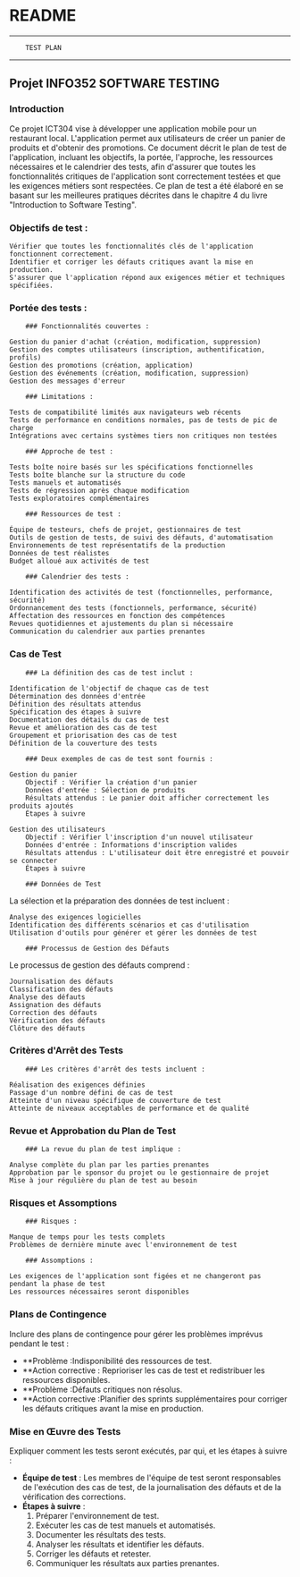 # README
----------			---------------
		TEST PLAN
----------			---------------
## Projet INFO352 SOFTWARE TESTING

### Introduction

Ce projet ICT304 vise à développer une application mobile pour un restaurant local. L'application permet aux
utilisateurs de créer un panier de produits et d'obtenir des promotions. Ce document décrit le plan de test de
l'application, incluant les objectifs, la portée, l'approche, les ressources nécessaires et le calendrier des tests,
afin d'assurer que toutes les fonctionnalités critiques de l'application sont correctement testées et que les exigences
métiers sont respectées. Ce plan de test a été élaboré en se basant sur les meilleures pratiques décrites dans le
chapitre 4 du livre "Introduction to Software Testing".

### Objectifs de test :

    Vérifier que toutes les fonctionnalités clés de l'application fonctionnent correctement.
    Identifier et corriger les défauts critiques avant la mise en production.
    S'assurer que l'application répond aux exigences métier et techniques spécifiées.

### Portée des tests :
		### Fonctionnalités couvertes :

    Gestion du panier d'achat (création, modification, suppression)
    Gestion des comptes utilisateurs (inscription, authentification, profils)
    Gestion des promotions (création, application)
    Gestion des événements (création, modification, suppression)
    Gestion des messages d'erreur

		### Limitations :

    Tests de compatibilité limités aux navigateurs web récents
    Tests de performance en conditions normales, pas de tests de pic de charge
    Intégrations avec certains systèmes tiers non critiques non testées

		### Approche de test :

    Tests boîte noire basés sur les spécifications fonctionnelles
    Tests boîte blanche sur la structure du code
    Tests manuels et automatisés
    Tests de régression après chaque modification
    Tests exploratoires complémentaires

		### Ressources de test :

    Équipe de testeurs, chefs de projet, gestionnaires de test
    Outils de gestion de tests, de suivi des défauts, d'automatisation
    Environnements de test représentatifs de la production
    Données de test réalistes
    Budget alloué aux activités de test

		### Calendrier des tests :

    Identification des activités de test (fonctionnelles, performance, sécurité)
    Ordonnancement des tests (fonctionnels, performance, sécurité)
    Affectation des ressources en fonction des compétences
    Revues quotidiennes et ajustements du plan si nécessaire
    Communication du calendrier aux parties prenantes

### Cas de Test

		### La définition des cas de test inclut :

    Identification de l'objectif de chaque cas de test
    Détermination des données d'entrée
    Définition des résultats attendus
    Spécification des étapes à suivre
    Documentation des détails du cas de test
    Revue et amélioration des cas de test
    Groupement et priorisation des cas de test
    Définition de la couverture des tests

		### Deux exemples de cas de test sont fournis :

    Gestion du panier
        Objectif : Vérifier la création d'un panier
        Données d'entrée : Sélection de produits
        Résultats attendus : Le panier doit afficher correctement les produits ajoutés
        Étapes à suivre

    Gestion des utilisateurs
        Objectif : Vérifier l'inscription d'un nouvel utilisateur
        Données d'entrée : Informations d'inscription valides
        Résultats attendus : L'utilisateur doit être enregistré et pouvoir se connecter
        Étapes à suivre

		### Données de Test

La sélection et la préparation des données de test incluent :

    Analyse des exigences logicielles
    Identification des différents scénarios et cas d'utilisation
    Utilisation d'outils pour générer et gérer les données de test

		### Processus de Gestion des Défauts

Le processus de gestion des défauts comprend :

    Journalisation des défauts
    Classification des défauts
    Analyse des défauts
    Assignation des défauts
    Correction des défauts
    Vérification des défauts
    Clôture des défauts

### Critères d'Arrêt des Tests

		### Les critères d'arrêt des tests incluent :

    Réalisation des exigences définies
    Passage d'un nombre défini de cas de test
    Atteinte d'un niveau spécifique de couverture de test
    Atteinte de niveaux acceptables de performance et de qualité

### Revue et Approbation du Plan de Test

		### La revue du plan de test implique :

    Analyse complète du plan par les parties prenantes
    Approbation par le sponsor du projet ou le gestionnaire de projet
    Mise à jour régulière du plan de test au besoin

### Risques et Assomptions

		### Risques :

    Manque de temps pour les tests complets
    Problèmes de dernière minute avec l'environnement de test

		### Assomptions :

    Les exigences de l'application sont figées et ne changeront pas pendant la phase de test
    Les ressources nécessaires seront disponibles

### Plans de Contingence

Inclure des plans de contingence pour gérer les problèmes imprévus pendant le test :

- **Problème :Indisponibilité des ressources de test.
- **Action corrective : Reprioriser les cas de test et redistribuer les ressources disponibles.
- **Problème :Défauts critiques non résolus.
- **Action corrective :Planifier des sprints supplémentaires pour corriger les défauts critiques avant la mise en
      production.

### Mise en Œuvre des Tests

Expliquer comment les tests seront exécutés, par qui, et les étapes à suivre :

- **Équipe de test** : Les membres de l'équipe de test seront responsables de l'exécution des cas de test, de la
  journalisation des défauts et de la vérification des corrections.
- **Étapes à suivre** :
    1. Préparer l'environnement de test.
    2. Exécuter les cas de test manuels et automatisés.
    3. Documenter les résultats des tests.
    4. Analyser les résultats et identifier les défauts.
    5. Corriger les défauts et retester.
    6. Communiquer les résultats aux parties prenantes.


